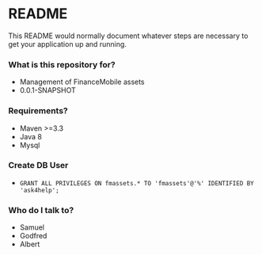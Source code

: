 # README #

This README would normally document whatever steps are necessary to get your application up and running.

### What is this repository for? ###

* Management of FinanceMobile assets
* 0.0.1-SNAPSHOT


### Requirements? ###

* Maven >=3.3
* Java 8
* Mysql


### Create DB User ###

* `GRANT ALL PRIVILEGES ON fmassets.* TO 'fmassets'@'%' IDENTIFIED BY 'ask4help';`

### Who do I talk to? ###

* Samuel 
* Godfred
* Albert